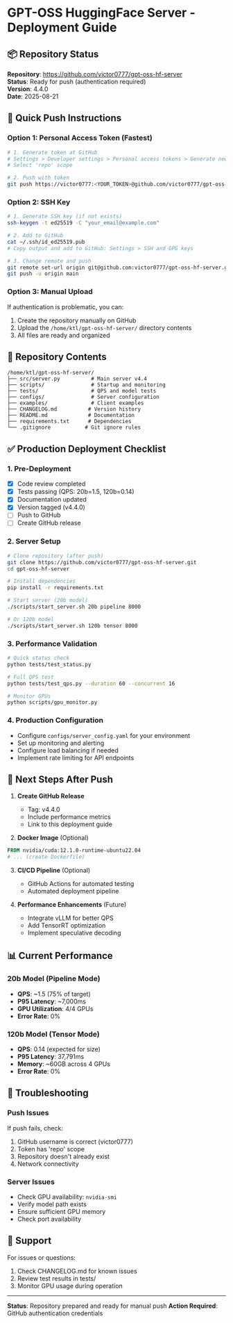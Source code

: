 # GPT-OSS HuggingFace Server - Deployment Guide

## 📦 Repository Status

**Repository**: https://github.com/victor0777/gpt-oss-hf-server  
**Status**: Ready for push (authentication required)  
**Version**: 4.4.0  
**Date**: 2025-08-21

## 🚀 Quick Push Instructions

### Option 1: Personal Access Token (Fastest)
```bash
# 1. Generate token at GitHub
# Settings > Developer settings > Personal access tokens > Generate new token
# Select 'repo' scope

# 2. Push with token
git push https://victor0777:<YOUR_TOKEN>@github.com/victor0777/gpt-oss-hf-server.git main
```

### Option 2: SSH Key
```bash
# 1. Generate SSH key (if not exists)
ssh-keygen -t ed25519 -C "your_email@example.com"

# 2. Add to GitHub
cat ~/.ssh/id_ed25519.pub
# Copy output and add to GitHub: Settings > SSH and GPG keys

# 3. Change remote and push
git remote set-url origin git@github.com:victor0777/gpt-oss-hf-server.git
git push -u origin main
```

### Option 3: Manual Upload
If authentication is problematic, you can:
1. Create the repository manually on GitHub
2. Upload the `/home/ktl/gpt-oss-hf-server/` directory contents
3. All files are ready and organized

## 📁 Repository Contents

```
/home/ktl/gpt-oss-hf-server/
├── src/server.py          # Main server v4.4
├── scripts/               # Startup and monitoring
├── tests/                 # QPS and model tests
├── configs/               # Server configuration
├── examples/              # Client examples
├── CHANGELOG.md          # Version history
├── README.md             # Documentation
├── requirements.txt      # Dependencies
└── .gitignore           # Git ignore rules
```

## ✅ Production Deployment Checklist

### 1. Pre-Deployment
- [x] Code review completed
- [x] Tests passing (QPS: 20b=1.5, 120b=0.14)
- [x] Documentation updated
- [x] Version tagged (v4.4.0)
- [ ] Push to GitHub
- [ ] Create GitHub release

### 2. Server Setup
```bash
# Clone repository (after push)
git clone https://github.com/victor0777/gpt-oss-hf-server.git
cd gpt-oss-hf-server

# Install dependencies
pip install -r requirements.txt

# Start server (20b model)
./scripts/start_server.sh 20b pipeline 8000

# Or 120b model
./scripts/start_server.sh 120b tensor 8000
```

### 3. Performance Validation
```bash
# Quick status check
python tests/test_status.py

# Full QPS test
python tests/test_qps.py --duration 60 --concurrent 16

# Monitor GPUs
python scripts/gpu_monitor.py
```

### 4. Production Configuration
- Configure `configs/server_config.yaml` for your environment
- Set up monitoring and alerting
- Configure load balancing if needed
- Implement rate limiting for API endpoints

## 🎯 Next Steps After Push

1. **Create GitHub Release**
   - Tag: v4.4.0
   - Include performance metrics
   - Link to this deployment guide

2. **Docker Image** (Optional)
```dockerfile
FROM nvidia/cuda:12.1.0-runtime-ubuntu22.04
# ... (create Dockerfile)
```

3. **CI/CD Pipeline** (Optional)
   - GitHub Actions for automated testing
   - Automated deployment pipeline

4. **Performance Enhancements** (Future)
   - Integrate vLLM for better QPS
   - Add TensorRT optimization
   - Implement speculative decoding

## 📊 Current Performance

### 20b Model (Pipeline Mode)
- **QPS**: ~1.5 (75% of target)
- **P95 Latency**: ~7,000ms
- **GPU Utilization**: 4/4 GPUs
- **Error Rate**: 0%

### 120b Model (Tensor Mode)
- **QPS**: 0.14 (expected for size)
- **P95 Latency**: 37,791ms
- **Memory**: ~60GB across 4 GPUs
- **Error Rate**: 0%

## 🔧 Troubleshooting

### Push Issues
If push fails, check:
1. GitHub username is correct (victor0777)
2. Token has 'repo' scope
3. Repository doesn't already exist
4. Network connectivity

### Server Issues
- Check GPU availability: `nvidia-smi`
- Verify model path exists
- Ensure sufficient GPU memory
- Check port availability

## 📝 Support

For issues or questions:
1. Check CHANGELOG.md for known issues
2. Review test results in tests/
3. Monitor GPU usage during operation

---

**Status**: Repository prepared and ready for manual push
**Action Required**: GitHub authentication credentials